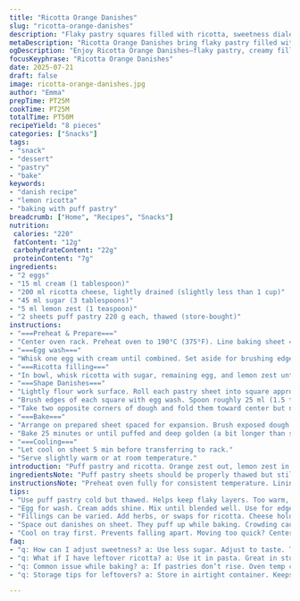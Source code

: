 ```yaml
---
title: "Ricotta Orange Danishes"
slug: "ricotta-orange-danishes"
description: "Flaky pastry squares filled with ricotta, sweetness dialed back, orange zest swapped for lemon zest. Each square folded asymmetrically, edges brushed with egg wash blended with cream instead of water. Baked at slightly lower temp for a few extra minutes for golden, crisp finish. Makes 8 snacks. Minimal prep, quick bake time."
metaDescription: "Ricotta Orange Danishes bring flaky pastry filled with creamy ricotta and lemon zest. Perfect for snacks, quick bake time delivers delicious results."
ogDescription: "Enjoy Ricotta Orange Danishes—flaky pastry, creamy filling, lemon zest twist. Ideal for treats, quick to prepare and bake."
focusKeyphrase: "Ricotta Orange Danishes"
date: 2025-07-21
draft: false
image: ricotta-orange-danishes.jpg
author: "Emma"
prepTime: PT25M
cookTime: PT25M
totalTime: PT50M
recipeYield: "8 pieces"
categories: ["Snacks"]
tags:
- "snack"
- "dessert"
- "pastry"
- "bake"
keywords:
- "danish recipe"
- "lemon ricotta"
- "baking with puff pastry"
breadcrumb: ["Home", "Recipes", "Snacks"]
nutrition: 
 calories: "220"
 fatContent: "12g"
 carbohydrateContent: "22g"
 proteinContent: "7g"
ingredients:
- "2 eggs"
- "15 ml cream (1 tablespoon)"
- "200 ml ricotta cheese, lightly drained (slightly less than 1 cup)"
- "45 ml sugar (3 tablespoons)"
- "5 ml lemon zest (1 teaspoon)"
- "2 sheets puff pastry 220 g each, thawed (store-bought)"
instructions:
- "===Preheat & Prepare==="
- "Center oven rack. Preheat oven to 190°C (375°F). Line baking sheet 43x30 cm or two smaller sheets with parchment paper."
- "===Egg wash==="
- "Whisk one egg with cream until combined. Set aside for brushing edges and tops."
- "===Ricotta filling==="
- "In bowl, whisk ricotta with sugar, remaining egg, and lemon zest until smooth and slightly fluffy. Set aside."
- "===Shape Danishes==="
- "Lightly flour work surface. Roll each pastry sheet into square approx 26 cm (10.5 in). Cut each into 4 squares about 13 cm (5 in)."
- "Brush edges of each square with egg wash. Spoon roughly 25 ml (1.5 tbsp) cheese mixture into center."
- "Take two opposite corners of dough and fold them toward center but not overlapping fully. Creates uneven overlapping flap effect."
- "===Bake==="
- "Arrange on prepared sheet spaced for expansion. Brush exposed dough with egg wash."
- "Bake 25 minutes or until puffed and deep golden (a bit longer than standard). If using two sheets, bake separately."
- "===Cooling==="
- "Let cool on sheet 5 min before transferring to rack."
- "Serve slightly warm or at room temperature."
introduction: "Puff pastry and ricotta. Orange zest out, lemon zest in. Cream joins egg, richer wash, slow browning. Squares roughly cut, corners folded haphazard—no perfect symmetry here. Sweetness lessened, softened. Oven runs cooler, longer; patience rewards. Eight danishes. Quick assembly, flaky results. Make morning or afternoon snack. Cheese stays creamy, citrus bite sharp. No nuts. No fuss. Store-bought puff keeps fast. Whisk, spread, fold, bake, done. Warm or room temp. Crisp sharp edges and soft centers. Slight tang from lemon zest. Crispy golden tops."
ingredientsNote: "Puff pastry sheets should be properly thawed but still cold to handle easily. Light draining ricotta prevents excess moisture, keeping filling firm during baking; no watery bottoms. Cream used in wash replaces water for richer browning and slightly glossier finish. Sugar reduced slightly to avoid overpowering delicate cheese. Lemon zest instead of orange zests brings fresh tartness layered differently. Cut pastry squares slightly bigger for room to fold without squeezing cheese out. Folding opposite corners but not neatly overlapping gives rustic look, variation welcome. Egg in filling aids binding, texture silkier. Keep workspace lightly floured to prevent sticking, handle dough minimally for maximum flakiness."
instructionsNote: "Preheat oven fully for consistent temperature. Lining pans prevents sticking, easy cleanup. Egg wash first mixed with cream thickens coating, encourages golden shine and uniform color. Mixing filling thoroughly ensures smooth texture without lumps; easy whisking key. Measuring filling by volume keeps portions equal—about 1.5 tablespoons per square enough to avoid spillage on folding. Folding corners towards each other but leaving edges uneven creates open layers for air pockets. Spacing pieces generously on tray allows rising and even heat exposure, no crowded baking. Bake one tray at a time for even results; temperature ±5°C helps account for your oven variance. Cooling on tray prevents tearing, helps set structure before moving."
tips:
- "Use puff pastry cold but thawed. Helps keep flaky layers. Too warm, it sticks. Lightly flour work surface. Prevents mess. Handle gently."
- "Egg for wash. Cream adds shine. Mix until blended well. Use for edges and tops. Creates better crust. Brush generously for even color."
- "Fillings can be varied. Add herbs, or swaps for ricotta. Cheese holds best. Keep it creamy, not watery. Drain ricotta but don’t dry out."
- "Space out danishes on sheet. They puff up while baking. Crowding causes steaming. That leads to soggy bottoms. Bake one tray at a time."
- "Cool on tray first. Prevents falling apart. Moving too quick? Centers break. Let them sit before transferring for structure. No rushing."
faq:
- "q: How can I adjust sweetness? a: Use less sugar. Adjust to taste. Try different sugars. Honey works but changes texture slightly. Experiment."
- "q: What if I have leftover ricotta? a: Use it in pasta. Great in stuffed shells. Or blend in smoothies. Serves lots of uses well."
- "q: Common issue while baking? a: If pastries don’t rise. Oven temp could be low. Check calibration. Rolling too thin affects puff as well."
- "q: Storage tips for leftovers? a: Store in airtight container. Keeps fresh 1-2 days. Reheat quickly in oven. Restores crispness better than microwave."

---
```

